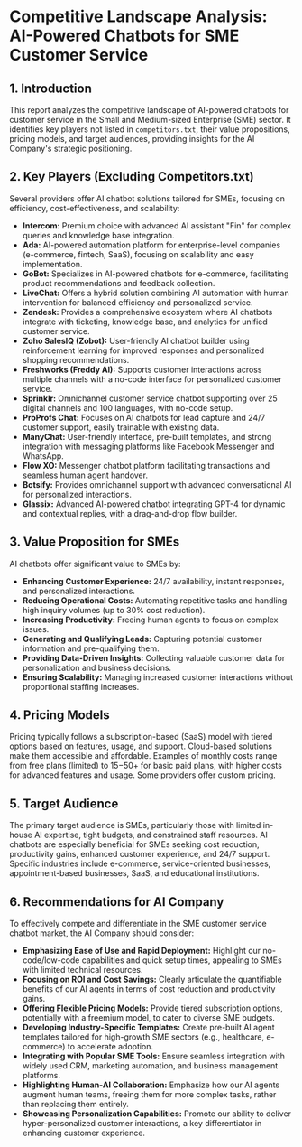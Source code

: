 # Competitive Landscape Analysis: AI-Powered Chatbots for SME Customer Service

## 1. Introduction

This report analyzes the competitive landscape of AI-powered chatbots for customer service in the Small and Medium-sized Enterprise (SME) sector. It identifies key players not listed in `competitors.txt`, their value propositions, pricing models, and target audiences, providing insights for the AI Company's strategic positioning.

## 2. Key Players (Excluding Competitors.txt)

Several providers offer AI chatbot solutions tailored for SMEs, focusing on efficiency, cost-effectiveness, and scalability:

*   **Intercom:** Premium choice with advanced AI assistant "Fin" for complex queries and knowledge base integration.
*   **Ada:** AI-powered automation platform for enterprise-level companies (e-commerce, fintech, SaaS), focusing on scalability and easy implementation.
*   **GoBot:** Specializes in AI-powered chatbots for e-commerce, facilitating product recommendations and feedback collection.
*   **LiveChat:** Offers a hybrid solution combining AI automation with human intervention for balanced efficiency and personalized service.
*   **Zendesk:** Provides a comprehensive ecosystem where AI chatbots integrate with ticketing, knowledge base, and analytics for unified customer service.
*   **Zoho SalesIQ (Zobot):** User-friendly AI chatbot builder using reinforcement learning for improved responses and personalized shopping recommendations.
*   **Freshworks (Freddy AI):** Supports customer interactions across multiple channels with a no-code interface for personalized customer service.
*   **Sprinklr:** Omnichannel customer service chatbot supporting over 25 digital channels and 100 languages, with no-code setup.
*   **ProProfs Chat:** Focuses on AI chatbots for lead capture and 24/7 customer support, easily trainable with existing data.
*   **ManyChat:** User-friendly interface, pre-built templates, and strong integration with messaging platforms like Facebook Messenger and WhatsApp.
*   **Flow XO:** Messenger chatbot platform facilitating transactions and seamless human agent handover.
*   **Botsify:** Provides omnichannel support with advanced conversational AI for personalized interactions.
*   **Glassix:** Advanced AI-powered chatbot integrating GPT-4 for dynamic and contextual replies, with a drag-and-drop flow builder.

## 3. Value Proposition for SMEs

AI chatbots offer significant value to SMEs by:

*   **Enhancing Customer Experience:** 24/7 availability, instant responses, and personalized interactions.
*   **Reducing Operational Costs:** Automating repetitive tasks and handling high inquiry volumes (up to 30% cost reduction).
*   **Increasing Productivity:** Freeing human agents to focus on complex issues.
*   **Generating and Qualifying Leads:** Capturing potential customer information and pre-qualifying them.
*   **Providing Data-Driven Insights:** Collecting valuable customer data for personalization and business decisions.
*   **Ensuring Scalability:** Managing increased customer interactions without proportional staffing increases.

## 4. Pricing Models

Pricing typically follows a subscription-based (SaaS) model with tiered options based on features, usage, and support. Cloud-based solutions make them accessible and affordable. Examples of monthly costs range from free plans (limited) to $15-$50+ for basic paid plans, with higher costs for advanced features and usage. Some providers offer custom pricing.

## 5. Target Audience

The primary target audience is SMEs, particularly those with limited in-house AI expertise, tight budgets, and constrained staff resources. AI chatbots are especially beneficial for SMEs seeking cost reduction, productivity gains, enhanced customer experience, and 24/7 support. Specific industries include e-commerce, service-oriented businesses, appointment-based businesses, SaaS, and educational institutions.

## 6. Recommendations for AI Company

To effectively compete and differentiate in the SME customer service chatbot market, the AI Company should consider:

*   **Emphasizing Ease of Use and Rapid Deployment:** Highlight our no-code/low-code capabilities and quick setup times, appealing to SMEs with limited technical resources.
*   **Focusing on ROI and Cost Savings:** Clearly articulate the quantifiable benefits of our AI agents in terms of cost reduction and productivity gains.
*   **Offering Flexible Pricing Models:** Provide tiered subscription options, potentially with a freemium model, to cater to diverse SME budgets.
*   **Developing Industry-Specific Templates:** Create pre-built AI agent templates tailored for high-growth SME sectors (e.g., healthcare, e-commerce) to accelerate adoption.
*   **Integrating with Popular SME Tools:** Ensure seamless integration with widely used CRM, marketing automation, and business management platforms.
*   **Highlighting Human-AI Collaboration:** Emphasize how our AI agents augment human teams, freeing them for more complex tasks, rather than replacing them entirely.
*   **Showcasing Personalization Capabilities:** Promote our ability to deliver hyper-personalized customer interactions, a key differentiator in enhancing customer experience.